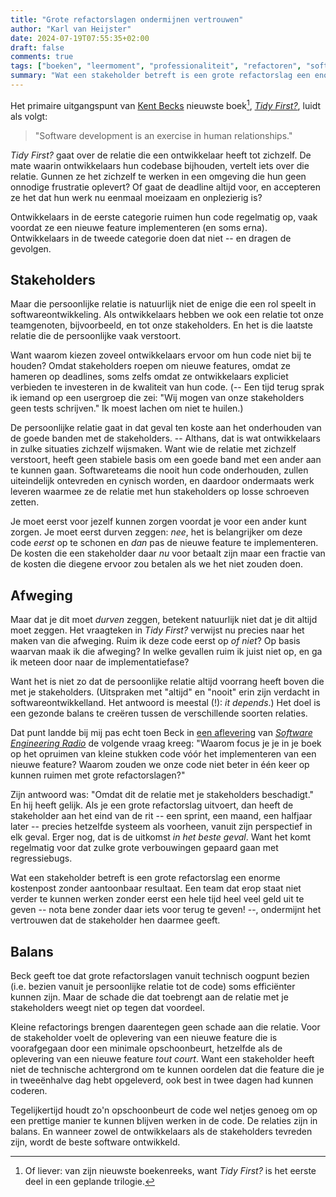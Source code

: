 ```yaml
---
title: "Grote refactorslagen ondermijnen vertrouwen"
author: "Karl van Heijster"
date: 2024-07-19T07:55:35+02:00
draft: false
comments: true
tags: ["boeken", "leermoment", "professionaliteit", "refactoren", "software ontwikkelaar (rol)", "software ontwikkelen", "stakeholders", "verantwoordelijkheid", "vertrouwen", "werkplezier"]
summary: "Wat een stakeholder betreft is een grote refactorslag een enorme kostenpost zonder aantoonbaar resultaat. Een team dat erop staat niet verder te kunnen werken zonder eerst een hele tijd heel veel geld uit te geven -- nota bene zonder daar iets voor terug te geven! --, ondermijnt het vertrouwen dat de stakeholder hen daarmee geeft."
---
```


Het primaire uitgangspunt van [Kent Becks](https://www.kentbeck.com/) nieuwste boek[^1], [*Tidy First?*](https://www.oreilly.com/library/view/tidy-first/9781098151232/ "Kent Beck, 'Tidy First?: A Personal Exercise in Empirical Software Design', O'Reilly Media, 2023"), luidt als volgt:


> "Software development is an exercise in human relationships."


*Tidy First?* gaat over de relatie die een ontwikkelaar heeft tot zichzelf. De mate waarin ontwikkelaars hun codebase bijhouden, vertelt iets over die relatie. Gunnen ze het zichzelf te werken in een omgeving die hun geen onnodige frustratie oplevert? Of gaat de deadline altijd voor, en accepteren ze het dat hun werk nu eenmaal moeizaam en onplezierig is? 


Ontwikkelaars in de eerste categorie ruimen hun code regelmatig op, vaak voordat ze een nieuwe feature implementeren (en soms erna). Ontwikkelaars in de tweede categorie doen dat niet -- en dragen de gevolgen.


## Stakeholders


Maar die persoonlijke relatie is natuurlijk niet de enige die een rol speelt in softwareontwikkeling. Als ontwikkelaars hebben we ook een relatie tot onze teamgenoten, bijvoorbeeld, en tot onze stakeholders. En het is die laatste relatie die de persoonlijke vaak verstoort. 


Want waarom kiezen zoveel ontwikkelaars ervoor om hun code niet bij te houden? Omdat stakeholders roepen om nieuwe features, omdat ze hameren op deadlines, soms zelfs omdat ze ontwikkelaars expliciet verbieden te investeren in de kwaliteit van hun code. (-- Een tijd terug sprak ik iemand op een usergroep die zei: "Wij mogen van onze stakeholders geen tests schrijven." Ik moest lachen om niet te huilen.)


De persoonlijke relatie gaat in dat geval ten koste aan het onderhouden van de goede banden met de stakeholders. -- Althans, dat is wat ontwikkelaars in zulke situaties zichzelf wijsmaken. Want wie de relatie met zichzelf verstoort, heeft geen stabiele basis om een goede band met een ander aan te kunnen gaan. Softwareteams die nooit hun code onderhouden, zullen uiteindelijk ontevreden en cynisch worden, en daardoor ondermaats werk leveren waarmee ze de relatie met hun stakeholders op losse schroeven zetten. 


Je moet eerst voor jezelf kunnen zorgen voordat je voor een ander kunt zorgen. Je moet eerst durven zeggen: *nee*, het is belangrijker om deze code *eerst* op te schonen en *dan* pas de nieuwe feature te implementeren. De kosten die een stakeholder daar *nu* voor betaalt zijn maar een fractie van de kosten die diegene ervoor zou betalen als we het niet zouden doen. 


## Afweging


Maar dat je dit moet *durven* zeggen, betekent natuurlijk niet dat je dit altijd moet zeggen. Het vraagteken in *Tidy First?* verwijst nu precies naar het maken van die afweging. Ruim ik deze code eerst op *of niet*? Op basis waarvan maak ik die afweging? In welke gevallen ruim ik juist niet op, en ga ik meteen door naar de implementatiefase? 


Want het is niet zo dat de persoonlijke relatie altijd voorrang heeft boven die met je stakeholders. (Uitspraken met "altijd" en "nooit" erin zijn verdacht in softwareontwikkelland. Het antwoord is meestal (!): *it depends*.) Het doel is een gezonde balans te creëren tussen de verschillende soorten relaties.


Dat punt landde bij mij pas echt toen Beck in [een aflevering](https://open.spotify.com/episode/6XHBSDSSuH0xBDz1LeiAUE?si=b3ae437b513f406d "'SE Radio 615: Kent Beck on Tidy First?', Spotify") van [*Software Engineering Radio*](https://se-radio.net/) de volgende vraag kreeg: "Waarom focus je je in je boek op het opruimen van kleine stukken code vóór het implementeren van een nieuwe feature? Waarom zouden we onze code niet beter in één keer op kunnen ruimen met grote refactorslagen?"


Zijn antwoord was: "Omdat dit de relatie met je stakeholders beschadigt." En hij heeft gelijk. Als je een grote refactorslag uitvoert, dan heeft de stakeholder aan het eind van de rit -- een sprint, een maand, een halfjaar later -- precies hetzelfde systeem als voorheen, vanuit zijn perspectief in elk geval. Erger nog, dat is de uitkomst *in het beste geval*. Want het komt regelmatig voor dat zulke grote verbouwingen gepaard gaan met regressiebugs.


Wat een stakeholder betreft is een grote refactorslag een enorme kostenpost zonder aantoonbaar resultaat. Een team dat erop staat niet verder te kunnen werken zonder eerst een hele tijd heel veel geld uit te geven -- nota bene zonder daar iets voor terug te geven! --, ondermijnt het vertrouwen dat de stakeholder hen daarmee geeft.


## Balans


Beck geeft toe dat grote refactorslagen vanuit technisch oogpunt bezien (i.e. bezien vanuit je persoonlijke relatie tot de code) soms efficiënter kunnen zijn. Maar de schade die dat toebrengt aan de relatie met je stakeholders weegt niet op tegen dat voordeel.


Kleine refactorings brengen daarentegen geen schade aan die relatie. Voor de stakeholder voelt de oplevering van een nieuwe feature die is voorafgegaan door een minimale opschoonbeurt, hetzelfde als de oplevering van een nieuwe feature *tout court*. Want een stakeholder heeft niet de technische achtergrond om te kunnen oordelen dat die feature die je in tweeënhalve dag hebt opgeleverd, ook best in twee dagen had kunnen coderen.


Tegelijkertijd houdt zo'n opschoonbeurt de code wel netjes genoeg om op een prettige manier te kunnen blijven werken in de code. De relaties zijn in balans. En wanneer zowel de ontwikkelaars als de stakeholders tevreden zijn, wordt de beste software ontwikkeld. 


[^1]: Of liever: van zijn nieuwste boekenreeks, want *Tidy First?* is het eerste deel in een geplande trilogie.
